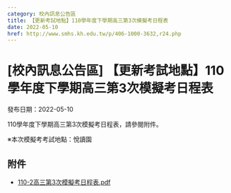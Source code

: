 ```yaml
---
category: 校內訊息公告區
title: 【更新考試地點】110學年度下學期高三第3次模擬考日程表
date: 2022-05-10
href: http://www.smhs.kh.edu.tw/p/406-1000-3632,r24.php
---
```


# [校內訊息公告區] 【更新考試地點】110學年度下學期高三第3次模擬考日程表

發布日期：2022-05-10

110學年度下學期高三第3次模擬考日程表，請參閱附件。

※本次模擬考考試地點：悅讀園

## 附件

- [110-2高三第3次模擬考日程表.pdf](https://www.smhs.kh.edu.tw/var/file/0/1000/attach/43/pta_3403_1137526_71034.pdf)
